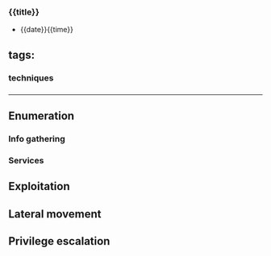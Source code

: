 
### {{title}}
* {{date}}{{time}}


## tags: 

### techniques

###  
----------


## Enumeration

  ### Info gathering   

  ### Services


## Exploitation



## Lateral movement

  
  


## Privilege escalation

